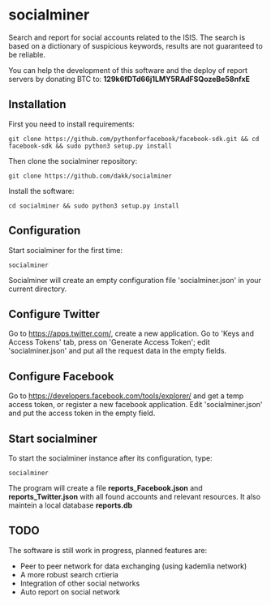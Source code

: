 socialminer
===

Search and report for social accounts related to the ISIS. The search is based on a dictionary of suspicious keywords, results are not 
guaranteed to be reliable.

You can help the development of this software and the deploy of report servers by donating BTC to: **129k6fDTd66j1LMY5RAdFSQozeBe58nfxE**

Installation
---

First you need to install requirements:

```git clone https://github.com/pythonforfacebook/facebook-sdk.git && cd facebook-sdk && sudo python3 setup.py install```


Then clone the socialminer repository:

```git clone https://github.com/dakk/socialminer```

Install the software:

```cd socialminer && sudo python3 setup.py install```


Configuration
---
Start socialminer for the first time:

``` socialminer ```

Socialminer will create an empty configuration file 'socialminer.json' in your current directory.


Configure Twitter
---
Go to https://apps.twitter.com/, create a new application.
Go to 'Keys and Access Tokens' tab, press on 'Generate Access Token'; edit 'socialminer.json' and put all the request data in the empty fields.


Configure Facebook
---
Go to https://developers.facebook.com/tools/explorer/ and get a temp access token, or register a new facebook application. Edit 'socialminer.json'
and put the access token in the empty field.


Start socialminer
---
To start the socialminer instance after its configuration, type:

``` socialminer ```

The program will create a file **reports_Facebook.json** and **reports_Twitter.json** with all found accounts and relevant resources. It also
maintein a local database **reports.db**


TODO
---
The software is still work in progress, planned features are:
- Peer to peer network for data exchanging (using kademlia network)
- A more robust search crtieria
- Integration of other social networks
- Auto report on social network



